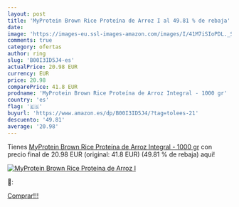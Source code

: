 ```yaml
---
layout: post
title: 'MyProtein Brown Rice Proteína de Arroz I al 49.81 % de rebaja'
date: 
image: 'https://images-eu.ssl-images-amazon.com/images/I/41M7iSIoPDL._SL200_.jpg'
comments: true
category: ofertas
author: ring
slug: 'B00I3ID5J4-es'
actualPrice: 20.98 EUR
currency: EUR
price: 20.98
comparePrice: 41.8 EUR
prodname: 'MyProtein Brown Rice Proteína de Arroz Integral - 1000 gr'
country: 'es'
flag: '🇪🇸'
buyurl: 'https://www.amazon.es/dp/B00I3ID5J4/?tag=tolees-21'
descuento: '49.81'
average: '20.98'
---
```


Tienes [MyProtein Brown Rice Proteína de Arroz Integral - 1000 gr](https://www.amazon.es/dp/B00I3ID5J4/?tag=tolees-21) con precio final de  20.98 EUR (original: 41.8 EUR) (49.81 %  de rebaja) aqui!

[![MyProtein Brown Rice Proteína de Arroz I](https://images-eu.ssl-images-amazon.com/images/I/41M7iSIoPDL._SL200_.jpg)](https://www.amazon.es/dp/B00I3ID5J4/?tag=tolees-21)

🔎:


[Comprar!!!](https://www.amazon.es/dp/B00I3ID5J4/?tag=tolees-21)
